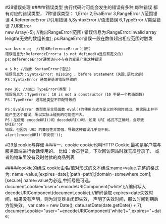 #28错误处理
#####错误类型
    执行代码时可能会发生的错误有多种,每种错误
    都有对应的错误类型，
    7种错误类型：
      1,Error
      2,EvalError
      3,RangeError  //范围错误
      4,ReferenceError  //引用错误
      5,SyntaxError    //语法错误
      6,TypeError     //类型错误
      7,URIError      
    new Array(-5); //抛出RangeError(范围)
    错误信息为:RangeError:invalid array length(无效的数组长度);
    ps:RangeError错误一般在数值超出相应范围时触发

    var box = a;  //抛出ReferenceError(引用)
    错误信息为:ReferenceError:a is not defined(a是没有定义的)
    ps:ReferenceError通常访问不存在的变量产生这种错误

    a $ b; //抛出 SyntaxError(语法)
    错误信息为：SyntaxError: missing ; before statement（失踪;语句之前）
    PS：SyntaxError 通常是语法错误导致的

    new 10; //抛出 TypeError(类型 )
    错误信息为：TypeError: 10 is not a constructor（10 不是一个构造函数）
    PS：TypeError 通常是类型不匹配导致的

    PS：EvalError 类型表示全局函数 eval()的使用方式与定义的不同时抛出，但实际上并不
    能产生这个错误，所以实际上碰到的可能性不大。
    PS：在使用 encodeURI()和 decodeURI()时，如果 URI 格式不正确时，会导致 URIError
    错误。但因为 URI 的兼容性非常强，导致这种错误几乎见不到。
    alert(encodeURI('李炎恢'));
#29章cookie与存储
####一、cookie
    cookie也叫HTTP Cookie,最初是客户端与服务器端进行会话使用的。
    比如：会员登录，下次回访网站时就无须登录了，
    或者购物车里没有及时付款的商品列表

#####cookie的组成
    cookie由名/值对形式的文本组成:name=value.完整的格式为:
    name=value;[expires=date];[path=path];[domain=somewhere.com];[secure]
    name=value为必选,中括号是可选。
    document.cookie='user='+encodeURIComponent('white');//编码写入
    decodeURIComponent(document.cookie);//解码读取
    expires=date失效时间，如果没有声明，则为浏览器关闭即失效，
    声明了失效时间，那么时间到期后方能失效。
    var date = new Date();
    date.setDate(date.getDate() + 7);
    document.cookie="user="+encodeURIComponent('white')+";expires="+date;


    


